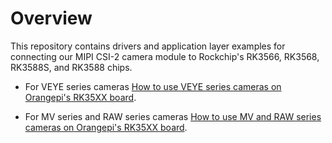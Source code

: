 # Overview
This repository contains drivers and application layer examples for connecting our MIPI CSI-2 camera module to Rockchip's RK3566, RK3568, RK3588S, and RK3588 chips.

- For VEYE series cameras
[How to use VEYE series cameras on Orangepi's RK35XX board](How%20to%20use%20VEYE%20series%20cameras%20on%20Orangepi's%20RK35XX%20board.md).

- For MV series and RAW series cameras
[How to use MV and RAW series cameras on Orangepi's RK35XX board](How%20to%20use%20MV%20and%20RAW%20series%20cameras%20on%20Orangepi's%20board.md).
